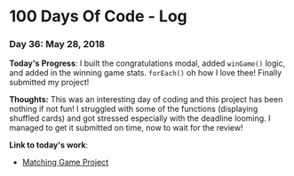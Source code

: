 # 100 Days Of Code - Log

### Day 36: May 28, 2018

**Today's Progress**:  I built the congratulations modal, added `winGame()` logic, and added in the winning game stats. `forEach()` oh how I love thee!  Finally submitted my project!

**Thoughts:** This was an interesting day of coding and this project has been nothing if not fun!  I struggled with some of the functions (displaying shuffled cards) and got stressed especially with the deadline looming.  I managed to get it submitted on time, now to wait for the review!

**Link to today's work**:
* [Matching Game Project](https://github.com/JS-goose/udacity-project-2)
